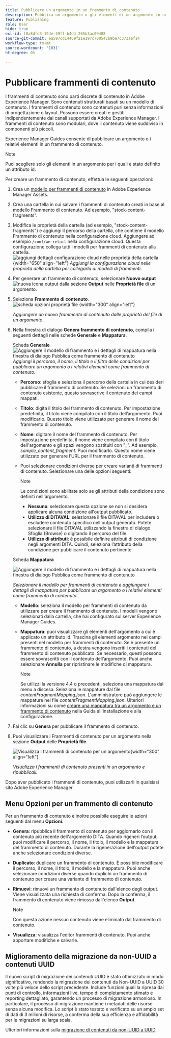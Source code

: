 ```yaml
---
title: Pubblicare un argomento in un frammento di contenuto
description: Pubblica un argomento o gli elementi di un argomento in un frammento di contenuto in AEM Guides.  Scopri come visualizzare i Frammenti di contenuto presenti in un argomento e ripubblicarli.
feature: Publishing
role: User
hide: true
exl-id: f8a8dfd3-19de-49ff-b4d4-265b3ac09488
source-git-commit: ea597cd14469f21e197c700542b9be7c373aef14
workflow-type: tm+mt
source-wordcount: '1031'
ht-degree: 0%

---
```


# Pubblicare frammenti di contenuto

I frammenti di contenuto sono parti discrete di contenuto in Adobe Experience Manager. Sono contenuti strutturati basati su un modello di contenuto. I frammenti di contenuto sono contenuti puri senza informazioni di progettazione o layout. Possono essere creati e gestiti indipendentemente dai canali supportati da Adobe Experience Manager. I frammenti di contenuto sono modulari, dove il contenuto viene suddiviso in componenti più piccoli.

Experience Manager Guides consente di pubblicare un argomento o i relativi elementi in un frammento di contenuto.

>[!NOTE]
>
>Puoi scegliere solo gli elementi in un argomento per i quali è stato definito un attributo id.


Per creare un frammento di contenuto, effettua le seguenti operazioni:

1. Crea un [modello per frammenti di contenuto](https://experienceleague.adobe.com/docs/experience-manager-65/assets/content-fragments/content-fragments-models.html?lang=it) in Adobe Experience Manager Assets.
1. Crea una cartella in cui salvare i frammenti di contenuto creati in base al modello Frammento di contenuto. Ad esempio, &quot;stock-content-fragments&quot;.
1. Modifica le proprietà della cartella (ad esempio, &quot;stock-content-fragments&quot;) e aggiungi il percorso della cartella, che contiene il modello Frammento di contenuto nella configurazione cloud.
Aggiungere ad esempio `/conf/we-retail` nella configurazione cloud. Questa configurazione collega tutti i modelli per frammenti di contenuto alla cartella.\
   ![aggiungi dettagli configurazione cloud nelle proprietà della cartella](images/fragment-folder-cloud-configuration.png){width="650" align="left"}
   *Aggiungi la configurazione cloud nelle proprietà della cartella per collegarla ai modelli di frammenti.*

1. Per generare un frammento di contenuto, selezionare **Nuovo output** ![nuova icona output](./images/Add_icon.svg) dalla sezione **Output** nelle **Proprietà file** di un argomento.
1. Seleziona **Frammento di contenuto**.\
   ![scheda opzioni proprietà file](./images/file-properties-outputs-tab.png) {width="300" align="left"}

   *Aggiungere un nuovo frammento di contenuto dalle proprietà del file di un argomento*.

1. Nella finestra di dialogo **Genera frammento di contenuto**, compila i seguenti dettagli nelle schede **Generale** e **Mappatura**.

   Scheda **Generale**
   ![Aggiungere il modello di frammento e i dettagli di mappatura nella finestra di dialogo Pubblica come frammento di contenuto](images/generate-content-fragment.png)
   *Aggiungi il percorso, il nome, il titolo e il filtro delle condizioni per pubblicare un argomento o i relativi elementi come frammento di contenuto.*


   * **Percorso**: sfoglia e seleziona il percorso della cartella in cui desideri pubblicare il frammento di contenuto. Se selezioni un frammento di contenuto esistente, questo sovrascrive il contenuto dei campi mappati.
   * **Titolo**: digita il titolo del frammento di contenuto. Per impostazione predefinita, il titolo viene compilato con il titolo dell’argomento. Puoi modificarlo. Questo titolo viene utilizzato per generare il nome del frammento di contenuto.
   * **Nome**: digitare il nome del frammento di contenuto. Per impostazione predefinita, il nome viene compilato con il titolo dell&#39;argomento e gli spazi vengono sostituiti con &quot;_&quot;. Ad esempio, *sample_content_fragment*. Puoi modificarlo.  Questo nome viene utilizzato per generare l’URL per il frammento di contenuto.

   * Puoi selezionare condizioni diverse per creare varianti di frammenti di contenuto. Selezionare una delle opzioni seguenti:

     >[!NOTE]
     > 
     > Le condizioni sono abilitate solo se gli attributi della condizione sono definiti nell&#39;argomento.

      * **Nessuno**: selezionare questa opzione se non si desidera applicare alcuna condizione all&#39;output pubblicato.
      * **Utilizzo di DITAVAL**: selezionare il file DITAVAL per includere o escludere contenuto specifico nell&#39;output generato. Potete selezionare il file DITAVAL utilizzando la finestra di dialogo Sfoglia (Browse) o digitando il percorso del file.
      * **Utilizzo di attributi**: è possibile definire attributi di condizione negli argomenti DITA. Quindi, seleziona l’attributo della condizione per pubblicare il contenuto pertinente.






   Scheda **Mappatura**

   ![Aggiungere il modello di frammento e i dettagli di mappatura nella finestra di dialogo Pubblica come frammento di contenuto](images/content-fragment-mapping.png)

   *Selezionare il modello per frammenti di contenuto e aggiungere i dettagli di mappatura per pubblicare un argomento o i relativi elementi come frammento di contenuto.*

   * **Modello**: seleziona il modello per frammenti di contenuto da utilizzare per creare il frammento di contenuto. I modelli vengono selezionati dalla cartella, che hai configurato sul server Experience Manager Guides.
   * **Mappatura**: puoi visualizzare gli elementi dell&#39;argomento a cui è applicato un attributo id. Trascina gli elementi argomento nei campi presenti nel modello per frammenti di contenuto.
Se è presente un frammento di contenuto, a destra vengono inseriti i contenuti del frammento di contenuto pubblicato. Se necessario, questi possono essere sovrascritti con il contenuto dell’argomento. Puoi anche selezionare **Annulla** per ripristinare le modifiche di mappatura.


     >[!NOTE]
     >
     > Se utilizzi la versione 4.4 o precedenti, seleziona una mappatura dal menu a discesa. Seleziona le mappature dal file *contentFragmentMapping.json*.  L&#39;amministratore può aggiungere le mappature nel file *contentFragmentMapping.json*. Ulteriori informazioni su come [creare una mappatura tra un argomento e un frammento di contenuto](/help/product-guide/cs-install-guide/conf-content-fragment-mapping-cs.md) nella Guida all&#39;installazione e alla configurazione.

1. Fai clic su **Genera** per pubblicare il frammento di contenuto.

1. Puoi visualizzare i Frammenti di contenuto per un argomento nella sezione **Output** delle **Proprietà file**.

   ![Visualizza i frammenti di contenuto per un argomento](images/outputs-options-menu.png){width="300" align="left"}

   *Visualizza i frammenti di contenuto presenti in un argomento e ripubblicali.*


Dopo aver pubblicato i frammenti di contenuto, puoi utilizzarli in qualsiasi sito Adobe Experience Manager.




## Menu Opzioni per un frammento di contenuto

Per un frammento di contenuto è inoltre possibile eseguire le azioni seguenti dal menu **Opzioni**:

* **Genera**: ripubblica il frammento di contenuto per aggiornarlo con il contenuto più recente dell&#39;argomento DITA. Quando rigeneri l’output, puoi modificare il percorso, il nome, il titolo, il modello e la mappatura del frammento di contenuto. Durante la rigenerazione dell&#39;output potete anche selezionare condizioni diverse.

* **Duplicato**: duplicare un frammento di contenuto. È possibile modificare il percorso, il nome, il titolo, il modello e la mappatura. Puoi anche selezionare condizioni diverse quando duplichi un frammento di contenuto per creare una variante di frammento di contenuto.

* **Rimuovi**: rimuovi un frammento di contenuto dall&#39;elenco degli output. Viene visualizzata una richiesta di conferma. Dopo la conferma, il frammento di contenuto viene rimosso dall&#39;elenco **Output**.

  >[!NOTE]
  >
  > Con questa azione nessun contenuto viene eliminato dal frammento di contenuto.

* **Visualizza**: visualizza l&#39;editor frammenti di contenuto. Puoi anche apportare modifiche e salvarle.

## Miglioramento della migrazione da non-UUID a contenuti UUID

Il nuovo script di migrazione dei contenuti UUID è stato ottimizzato in modo significativo, rendendo la migrazione dei contenuti da Non-UUID a UUID 30 volte più veloce dello script precedente. Include funzioni quali la ripresa dai punti di controllo, informazioni live, tempo di completamento stimato e reporting dettagliato, garantendo un processo di migrazione armonioso. In particolare, il processo di migrazione mantiene i metadati delle risorse senza alcuna modifica. Lo script è stato testato e verificato su un ampio set di dati di 3 milioni di risorse, a conferma della sua efficienza e affidabilità per le migrazioni su larga scala.

Ulteriori informazioni sulla [migrazione di contenuti da non-UUID a UUID](/help/product-guide/install-guide/migrate-non-uuid-uuid.md).
